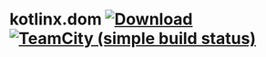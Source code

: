 # kotlinx.dom [ ![Download](https://api.bintray.com/packages/kotlin/kotlinx.dom/kotlinx.dom/images/download.svg) ](https://bintray.com/kotlin/kotlinx.dom/kotlinx.dom/_latestVersion) [![TeamCity (simple build status)](https://img.shields.io/teamcity/http/teamcity.jetbrains.com/s/KotlinTools_KotlinxDom_Build.svg)](https://teamcity.jetbrains.com/viewType.html?buildTypeId=KotlinTools_KotlinxDom_Build&branch_Kotlin_KotlinX=%3Cdefault%3E&tab=buildTypeStatusDiv&guest=1)

